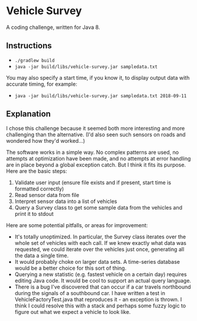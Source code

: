 # Vehicle Survey

A coding challenge, written for Java 8.

## Instructions

* `./gradlew build`
* `java -jar build/libs/vehicle-survey.jar sampledata.txt`

You may also specify a start time, if you know it, to display output data with accurate timing, for example:

* `java -jar build/libs/vehicle-survey.jar sampledata.txt 2018-09-11`

## Explanation

I chose this challenge because it seemed both more interesting and more challenging than the alternative. (I'd also seen such sensors
on roads and wondered how they'd worked...)

The software works in a simple way. No complex patterns are used, no attempts at optimization have been made, and no attempts at error
handling are in place beyond a global exception catch. But I think it fits its purpose. Here are the basic steps:

1. Validate user input (ensure file exists and if present, start time is formatted correctly)
2. Read sensor data from file
3. Interpret sensor data into a list of vehicles
4. Query a Survey class to get some sample data from the vehicles and print it to stdout

Here are some potential pitfalls, or areas for improvement:

* It's totally unoptimized. In particular, the Survey class iterates over the whole set of vehicles with each call. If we knew exactly
what data was requested, we could iterate over the vehicles just once, generating all the data a single time.
* It would probably choke on larger data sets. A time-series database would be a better choice for this sort of thing.
* Querying a new statistic (e.g. fastest vehicle on a certain day) requires editing Java code. It would be cool to support an actual
query language.
* There is a bug I've discovered that can occur if a car travels northbound during the signals of a southbound car. I have written a test
in VehicleFactoryTest.java that reproduces it - an exception is thrown. I think I could resolve this with a stack and perhaps some fuzzy
logic to figure out what we expect a vehicle to look like.